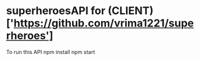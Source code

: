 # superheroesAPI for (CLIENT)['https://github.com/vrima1221/superheroes']
To run this API
npm install
npm start
